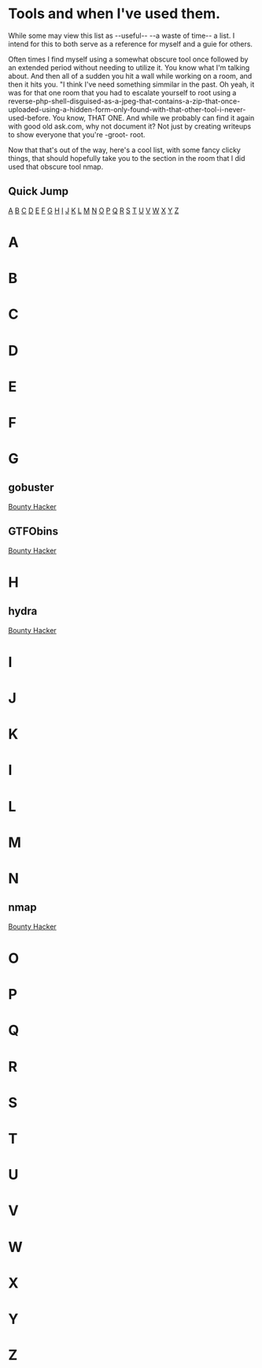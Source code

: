 # Tools and when I've used them.

While some may view this list as --useful-- --a waste of time-- a list. I intend for this to both serve as a reference for myself and a guie for others.

Often times I find myself using a somewhat obscure tool once followed by an extended period without needing to utilize it. You know what I'm talking about. And then all of a sudden you hit a wall while working on a room, and then it hits you. "I think I've need something simmilar in the past. Oh yeah, it was for that one room that you had to escalate yourself to root using a reverse-php-shell-disguised-as-a-jpeg-that-contains-a-zip-that-once-uploaded-using-a-hidden-form-only-found-with-that-other-tool-i-never-used-before. You know, THAT ONE. And while we probably can find it again with good old ask.com, why not document it? Not just by creating writeups to show everyone that you're -groot- root. 

Now that that's out of the way, here's a cool list, with some fancy clicky things, that should hopefully take you to the section in the room that I did used that obscure tool nmap.

## Quick Jump

[A](#a) [B](#b) [C](#c) [D](#d) [E](#e) [F](#f) [G](#g) [H](#h) [I](#i) [J](#j) [K](#k) [L](#l) [M](#m) [N](#n) [O](#o) [P](#p) [Q](#q) [R](#r) [S](#s) [T](#t) [U](#u) [V](#v) [W](#w) [X](#x) [Y](#y) [Z](#z) 

# A

# B

# C

# D

# E

# F

# G

## gobuster

[Bounty Hacker](https://github.com/alex-palmer616/THM-APalmer/tree/main/Rooms/bounty_hacker#gobuster)

## GTFObins

[Bounty Hacker](https://github.com/alex-palmer616/THM-APalmer/tree/main/Rooms/bounty_hacker#gtfobins)

# H

## hydra

[Bounty Hacker](https://github.com/alex-palmer616/THM-APalmer/tree/main/Rooms/bounty_hacker#hydra)

# I

# J

# K

# I

# L

# M

# N

## nmap

[Bounty Hacker](https://github.com/alex-palmer616/THM-APalmer/tree/main/Rooms/bounty_hacker#nmap)

# O

# P

# Q

# R

# S

# T

# U

# V

# W

# X

# Y

# Z
